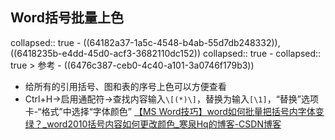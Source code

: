 ## Word括号批量上色
collapsed:: true
	- ((64182a37-1a5c-4548-b4ab-55d7db248332)), ((6418235b-e4dd-45d0-acf3-3682110dc152))
	  collapsed:: true
		- collapsed:: true
		  > 参考
			- ((6476c387-ceb0-4c40-a101-3a0746f179b3))
- 给所有的引用括号、图和表的序号上色可以方便查看
- Ctrl+H->启用通配符->查找内容输入`\[(*)\]`，替换为输入`[\1]`，“替换”选项卡-“格式”中选择“字体颜色” [【MS Word技巧】word如何批量把括号内字体变绿？_word2010括号内容如何更改颜色_寒泉Hq的博客-CSDN博客](https://blog.csdn.net/sinat_42483341/article/details/103844497?ops_request_misc=&request_id=&biz_id=102&utm_term=word%E6%89%80%E6%9C%89%E6%8B%AC%E5%8F%B7%E4%B8%8A%E8%89%B2&utm_medium=distribute.pc_search_result.none-task-blog-2~all~sobaiduweb~default-0-103844497.142^v93^koosearch_v1&spm=1018.2226.3001.4187&ydreferer=aHR0cHM6Ly9zby5jc2RuLm5ldC9zby9zZWFyY2g%2FcT13b3JkJUU2JTg5JTgwJUU2JTlDJTg5JUU2JThCJUFDJUU1JThGJUI3JUU0JUI4JThBJUU4JTg5JUIyJnVydz0%3D)